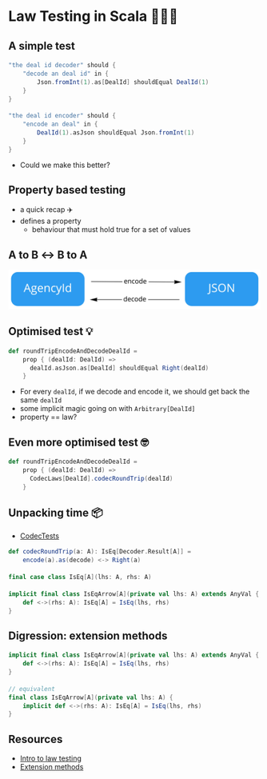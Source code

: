 # Law Testing in Scala 👩🏽‍⚖️


## A simple test

```scala
"the deal id decoder" should {
    "decode an deal id" in {
        Json.fromInt(1).as[DealId] shouldEqual DealId(1)
    }
}

"the deal id encoder" should {
    "encode an deal" in {
        DealId(1).asJson shouldEqual Json.fromInt(1)
    }
}
```

- Could we make this better?

## Property based testing

- a quick recap ✈️
- defines a property
    - behaviour that must hold true for a set of values

## A to B ↔ B to A

![](encode_decode.jpg)

## Optimised test 💡

```scala
def roundTripEncodeAndDecodeDealId =
    prop { (dealId: DealId) =>
      dealId.asJson.as[DealId] shouldEqual Right(dealId)
    }
```

- For every `dealId`, if we decode and encode it, we should get back the same `dealId`
- some implicit magic going on with `Arbitrary[DealId]`
- property == law?

## Even more optimised test 🤓

```scala
def roundTripEncodeAndDecodeDealId =
    prop { (dealId: DealId) =>
      CodecLaws[DealId].codecRoundTrip(dealId)
    }
```

## Unpacking time 📦

- [CodecTests](https://github.com/circe/circe/blob/master/modules/testing/shared/src/main/scala/io/circe/testing/CodecTests.scala)

```scala
def codecRoundTrip(a: A): IsEq[Decoder.Result[A]] =
    encode(a).as(decode) <-> Right(a)

final case class IsEq[A](lhs: A, rhs: A)

implicit final class IsEqArrow[A](private val lhs: A) extends AnyVal {
    def <->(rhs: A): IsEq[A] = IsEq(lhs, rhs)
}
```

## Digression: extension methods

```scala
implicit final class IsEqArrow[A](private val lhs: A) extends AnyVal {
    def <->(rhs: A): IsEq[A] = IsEq(lhs, rhs)
}

// equivalent
final class IsEqArrow[A](private val lhs: A) {
    implicit def <->(rhs: A): IsEq[A] = IsEq(lhs, rhs)
}
```
<!-- TODO: add explanation for extension method -->

## Resources

- [Intro to law testing](https://www.freecodecamp.org/news/an-introduction-to-law-testing-in-scala-4243d72272f9/)
- [Extension methods](https://alvinalexander.com/scala/implicit-extension-methods-functions-scala-2-3-dotty/)
